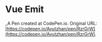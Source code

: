 # Vue Emit
 _A Pen created at CodePen.io. Original URL: [https://codepen.io/Avutzhan/pen/RzrGrW](https://codepen.io/Avutzhan/pen/RzrGrW).

 